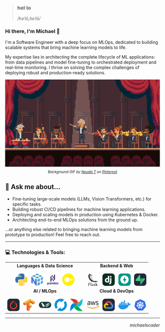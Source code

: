 > ### hel&middot;lo
> */həˈlō,heˈlō/*

### Hi there, I'm Michael 👋

I'm a Software Engineer with a deep focus on MLOps, dedicated to building scalable systems that bring machine learning models to life.

My expertise lies in architecting the complete lifecycle of ML applications: from data pipelines and model fine-tuning to orchestrated deployment and real-time monitoring. I thrive on solving the complex challenges of deploying robust and production-ready solutions.

<p align="center">
  <img src="./assets/gifs/Orchestrator.gif" alt="Orchestrator GIF" width="950"/>
  <br>
  <sub>
    <i>Background GIF by <a href="https://pin.it/R5RKWyRwN">Neuda T</a> on <a href="https://www.pinterest.com/">Pinterest</a></i>
  </sub>
</p>

## 💬 Ask me about...

* Fine-tuning large-scale models (LLMs, Vision Transformers, etc.) for specific tasks.
* Building robust CI/CD pipelines for machine learning applications.
* Deploying and scaling models in production using Kubernetes & Docker.
* Architecting end-to-end MLOps solutions from the ground up.

...or anything else related to bringing machine learning models from prototype to production! Feel free to reach out.

---

### 💻 Technologies & Tools:

<table cellpadding="15">
  <tr>
    <td align="center" valign="top">
      <strong>Languages & Data Science</strong>
      <br><br>
      <a href="https://www.python.org/" target="_blank" rel="noreferrer"><img height="40" src="./assets/icon/python.svg" alt="Python"/></a>&nbsp;&nbsp;
      <a href="https://numpy.org/" target="_blank" rel="noreferrer"><img height="40" src="./assets/icon/numpy.svg" alt="NumPy"/></a>&nbsp;&nbsp;
      <a href="https://pandas.pydata.org/" target="_blank" rel="noreferrer"><img height="40" src="./assets/icon/pandas-wordmark.svg" alt="Pandas"/></a>&nbsp;&nbsp;
      <a href="https://duckdb.org/" target="_blank" rel="noreferrer"><img height="40" src="./assets/icon/duckdbs.svg" alt="DuckDB"/></a>
    </td>
    <td align="center" valign="top">
      <strong>Backend & Web</strong>
      <br><br>
      <a href="https://flask.palletsprojects.com/en/stable/" target="_blank" rel="noreferrer"><img height="40" src="./assets/icon/flask.svg" alt="Flask"/></a>&nbsp;&nbsp;
      <a href="https://www.djangoproject.com/" target="_blank" rel="noreferrer"><img height="40" src="./assets/icon/django.svg" alt="Django"/></a>&nbsp;&nbsp;
      <a href="https://fastapi.tiangolo.com/" target="_blank" rel="noreferrer"><img height="40" src="./assets/icon/fastapi.svg" alt="FastAPI"/></a>&nbsp;&nbsp;
      <a href="https://supabase.com/" target="_blank" rel="noreferrer"><img height="40" src="./assets/icon/supabase-dark.svg" alt="Supabase"/></a>
    </td>
  </tr>
  <tr>
    <td align="center" valign="top">
      <strong>AI / MLOps</strong>
      <br><br>
      <a href="https://pytorch.org/" target="_blank" rel="noreferrer"><img height="40" src="./assets/icon/pytorch-dark.svg" alt="PyTorch"/></a>&nbsp;&nbsp;
      <a href="https://www.tensorflow.org/" target="_blank" rel="noreferrer"><img height="40" src="./assets/icon/tensorflow.svg" alt="TensorFlow"/></a>&nbsp;&nbsp;
      <a href="https://www.langchain.com/langgraph" target="_blank" rel="noreferrer"><img height="40" src="./assets/icon/langchain.svg" alt="LangChain"/></a>&nbsp;&nbsp;
      <a href="https://mlflow.org/" target="_blank" rel="noreferrer"><img height="40" src="./assets/icon/mlflow.svg" alt="MLflow"/></a>&nbsp;&nbsp;
      <a href="https://airflow.apache.org/" target="_blank" rel="noreferrer"><img height="40" src="./assets/icon/airflow-icon.svg" alt="Apache Airflow"/></a>
    </td>
    <td align="center" valign="top">
      <strong>Cloud & DevOps</strong>
      <br><br>
      <a href="https://aws.amazon.com/" target="_blank" rel="noreferrer"><img height="40" src="./assets/icon/aws.svg" alt="AWS"/></a>&nbsp;&nbsp;
      <a href="https://cloud.google.com/" target="_blank" rel="noreferrer"><img height="40" src="./assets/icon/gcp-dark.svg" alt="GCP"/></a>&nbsp;&nbsp;
      <a href="https://www.docker.com/" target="_blank" rel="noreferrer"><img height="40" src="./assets/icon/docker-icon.svg" alt="Docker"/></a>&nbsp;&nbsp;
      <a href="https://kubernetes.io/" target="_blank" rel="noreferrer"><img height="40" src="./assets/icon/kubernetes.svg" alt="Kubernetes"/></a>
    </td>
  </tr>
</table>

---

<p align="right">
  <em>michaelscader</em>
</p>
